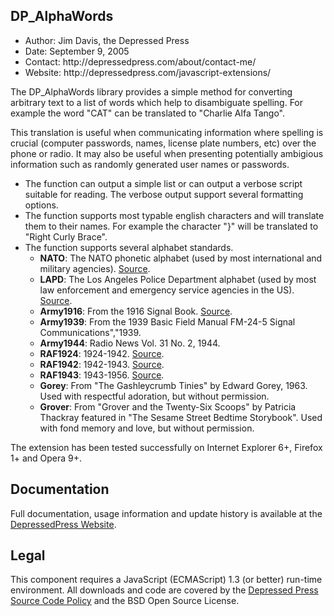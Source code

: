 <h2>DP_AlphaWords</h2>

<ul>	<li>Author: Jim Davis, the Depressed Press</li>
	<li>Date: September 9, 2005</li>
	<li>Contact: http://depressedpress.com/about/contact-me/</li>
	<li>Website: http://depressedpress.com/javascript-extensions/</li>
</ul>

<p>The DP_AlphaWords library provides a simple method for converting arbitrary text to a list of words which help to disambiguate spelling.  For example the word "CAT" can be translated to "Charlie Alfa Tango".</p>

<p>This translation is useful when communicating information where spelling is crucial (computer passwords, names, license plate numbers, etc) over the phone or radio.  It may also be useful when presenting potentially ambigious information such as randomly generated user names or passwords.</p>

<ul>	<li>The function can output a simple list or can output a verbose script suitable for reading.  The verbose output support several formatting options.</li>
	<li>The function supports most typable english characters and will translate them to their names.  For example the character "}" will be translated to "Right Curly Brace".</li>
	<li>The function supports several alphabet standards.
		<ul><li><strong>NATO</strong>: The NATO phonetic alphabet (used by most international and military agencies).  <a href="http://en.wikipedia.org/wiki/NATO_phonetic_alphabet">Source</a>.</li>
			<li><strong>LAPD</strong>: The Los Angeles Police Department alphabet (used by most law enforcement and emergency service agencies in the US).  <a href="http://en.wikipedia.org/wiki/LAPD_phonetic_alphabet">Source</a>.</li>
			<li><strong>Army1916</strong>: From the 1916 Signal Book.  <a href="http://gordon.army.mil/ocos/Museum/alpha.asp">Source</a>.</li>
			<li><strong>Army1939</strong>: From the 1939 Basic Field Manual FM-24-5 Signal Communications","1939.</li>
			<li><strong>Army1944</strong>: Radio News Vol. 31 No. 2, 1944.</li>
			<li><strong>RAF1924</strong>: 1924-1942.  <a href="http://en.wikipedia.org/wiki/RAF_phonetic_alphabet">Source</a>.</li>
			<li><strong>RAF1942</strong>: 1942-1943.  <a href="http://en.wikipedia.org/wiki/RAF_phonetic_alphabet">Source</a>.</li>
			<li><strong>RAF1943</strong>: 1943-1956.  <a href="http://en.wikipedia.org/wiki/RAF_phonetic_alphabet">Source</a>.</li>
			<li><strong>Gorey</strong>: From "The Gashleycrumb Tinies" by Edward Gorey, 1963.  Used with respectful adoration, but without permission.</li>
			<li><strong>Grover</strong>: From "Grover and the Twenty-Six Scoops" by Patricia Thackray featured in "The Sesame Street Bedtime Storybook".  Used with fond memory and love, but without permission.</li>
		</ul>
	</li>
</ul>


<p>The extension has been tested successfully on Internet Explorer 6+, Firefox 1+ and Opera 9+.</p>


<h2>Documentation</h2>

<p>Full documentation, usage information and update history is available at the <a href="http://depressedpress.com/javascript-extensions/dp_alphawords/">DepressedPress Website</a>.</p>


<h2>Legal</h2>

<p>This component requires a JavaScript (ECMAScript) 1.3 (or better) run-time environment.  All downloads and code are covered by the <a href="http://depressedpress.com/about/source-code-policy/">Depressed Press Source Code Policy</a> and the BSD Open Source License.</p>